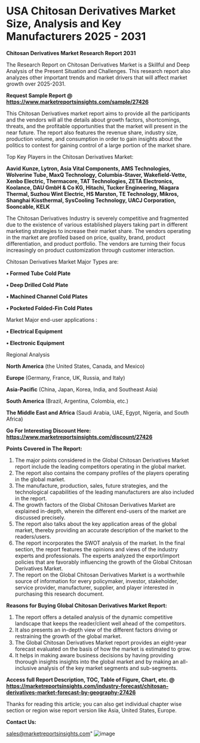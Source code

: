 # USA Chitosan Derivatives Market Size, Analysis and Key Manufacturers 2025 - 2031

<strong>Chitosan Derivatives Market Research Report 2031</strong>

The Research Report on Chitosan Derivatives Market is a Skillful and Deep Analysis of the Present Situation and Challenges. This research report also analyzes other important trends and market drivers that will affect market growth over 2025-2031.

<strong>Request Sample Report @ <a href=https://www.marketreportsinsights.com/sample/27426>https://www.marketreportsinsights.com/sample/27426</a></strong>

This Chitosan Derivatives market report aims to provide all the participants and the vendors will all the details about growth factors, shortcomings, threats, and the profitable opportunities that the market will present in the near future. The report also features the revenue share, industry size, production volume, and consumption in order to gain insights about the politics to contest for gaining control of a large portion of the market share.

Top Key Players in the Chitosan Derivatives Market:

<strong>Aavid Kunze, Lytron, Asia Vital Components, AMS Technologies, Wolverine Tube, MaxQ Technology, Columbia-Staver, Wakefield-Vette, Xenbo Electric, Thermacore, TAT Technologies, ZETA Electronics, Koolance, DAU GmbH & Co KG, Hitachi, Tucker Engineering, Niagara Thermal, Suzhou Wint Electric, HS Marston, TE Technology, Mikros, Shanghai Kissthermal, SysCooling Technology, UACJ Corporation, Sooncable, KELK</strong>

The Chitosan Derivatives Industry is severely competitive and fragmented due to the existence of various established players taking part in different marketing strategies to increase their market share. The vendors operating in the market are profiled based on price, quality, brand, product differentiation, and product portfolio. The vendors are turning their focus increasingly on product customization through customer interaction.

Chitosan Derivatives Market Major Types are:

<strong>• Formed Tube Cold Plate

• Deep Drilled Cold Plate

• Machined Channel Cold Plates

• Pocketed Folded-Fin Cold Plates</strong>

Market Major end-user applications :

<strong>• Electrical Equipment

• Electronic Equipment</strong>

Regional Analysis

</u><strong><b>North America</b></strong> (the United States, Canada, and Mexico)

<strong><b>Europe </b></strong>(Germany, France, UK, Russia, and Italy)

<strong><b>Asia-Pacific</b></strong> (China, Japan, Korea, India, and Southeast Asia)

<strong><b>South America</b></strong> (Brazil, Argentina, Colombia, etc.)

<strong><b>The Middle East and Africa</b></strong> (Saudi Arabia, UAE, Egypt, Nigeria, and South Africa)

<strong>Go For Interesting Discount Here: <a href=https://www.marketreportsinsights.com/discount/27426>https://www.marketreportsinsights.com/discount/27426</a></strong>

<strong>Points Covered in The Report:</strong>
<ol>
  <li>The major points considered in the Global Chitosan Derivatives Market report include the leading competitors operating in the global market.</li>
  <li>The report also contains the company profiles of the players operating in the global market.</li>
  <li>The manufacture, production, sales, future strategies, and the technological capabilities of the leading manufacturers are also included in the report.</li>
  <li>The growth factors of the Global Chitosan Derivatives Market are explained in-depth, wherein the different end-users of the market are discussed precisely.</li>
  <li>The report also talks about the key application areas of the global market, thereby providing an accurate description of the market to the readers/users.</li>
  <li>The report incorporates the SWOT analysis of the market. In the final section, the report features the opinions and views of the industry experts and professionals. The experts analyzed the export/import policies that are favorably influencing the growth of the Global Chitosan Derivatives Market.</li>
  <li>The report on the Global Chitosan Derivatives Market is a worthwhile source of information for every policymaker, investor, stakeholder, service provider, manufacturer, supplier, and player interested in purchasing this research document.</li>
</ol>
<strong>Reasons for Buying Global Chitosan Derivatives Market Report:</strong>

<ol>
  <li>The report offers a detailed analysis of the dynamic competitive landscape that keeps the reader/client well ahead of the competitors.</li>
  <li>It also presents an in-depth view of the different factors driving or restraining the growth of the global market.</li>
  <li>The Global Chitosan Derivatives Market report provides an eight-year forecast evaluated on the basis of how the market is estimated to grow.</li>
  <li>It helps in making aware business decisions by having providing thorough insights insights into the global market and by making an all-inclusive analysis of the key market segments and sub-segments.</li>
</ol>
<strong>Access full Report Description, TOC, Table of Figure, Chart, etc. @ <a href=https://marketreportsinsights.com/industry-forecast/chitosan-derivatives-market-forecast-by-geography-27426>https://marketreportsinsights.com/industry-forecast/chitosan-derivatives-market-forecast-by-geography-27426</a></strong>


Thanks for reading this article; you can also get individual chapter wise section or region wise report version like Asia, United States, Europe.

<strong>Contact Us:</strong>

sales@marketreportsinsights.com"
![image](https://github.com/user-attachments/assets/31253397-8532-45bb-9fcf-d12a8c04811a)
